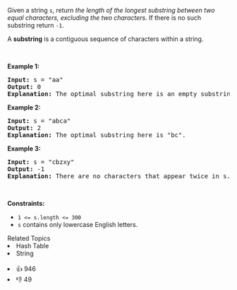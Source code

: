 <p>Given a string <code>s</code>, return <em>the length of the longest substring between two equal characters, excluding the two characters.</em> If there is no such substring return <code>-1</code>.</p>

<p>A <strong>substring</strong> is a contiguous sequence of characters within a string.</p>

<p>&nbsp;</p> 
<p><strong class="example">Example 1:</strong></p>

<pre>
<strong>Input:</strong> s = "aa"
<strong>Output:</strong> 0
<strong>Explanation:</strong> The optimal substring here is an empty substring between the two <span><code>'a's</code></span>.</pre>

<p><strong class="example">Example 2:</strong></p>

<pre>
<strong>Input:</strong> s = "abca"
<strong>Output:</strong> 2
<strong>Explanation:</strong> The optimal substring here is "bc".
</pre>

<p><strong class="example">Example 3:</strong></p>

<pre>
<strong>Input:</strong> s = "cbzxy"
<strong>Output:</strong> -1
<strong>Explanation:</strong> There are no characters that appear twice in s.
</pre>

<p>&nbsp;</p> 
<p><strong>Constraints:</strong></p>

<ul> 
 <li><code>1 &lt;= s.length &lt;= 300</code></li> 
 <li><code>s</code> contains only lowercase English letters.</li> 
</ul>

<div><div>Related Topics</div><div><li>Hash Table</li><li>String</li></div></div><br><div><li>👍 946</li><li>👎 49</li></div>